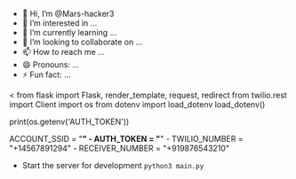 - 👋 Hi, I’m @Mars-hacker3
- 👀 I’m interested in ...
- 🌱 I’m currently learning ...
- 💞️ I’m looking to collaborate on ...
- 📫 How to reach me ...
- 😄 Pronouns: ...
- ⚡ Fun fact: ...

<<!---
Mars-hacker3/Mars-hacker3 is a ✨ special ✨ repository because its `README.md` (this file) appears on your GitHub profile.
You can click the Preview link to take a look at your changes.
--->
from flask import Flask, render_template, request, redirect
from twilio.rest import Client
import os
from dotenv import load_dotenv
load_dotenv()

print(os.getenv('AUTH_TOKEN'))

ACCOUNT_SSID = "********************************"
    - AUTH_TOKEN = "********************************"
    - TWILIO_NUMBER = "+14567891294"
    - RECEIVER_NUMBER = "+919876543210"
- Start the server for development `python3 main.py`
